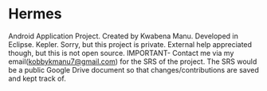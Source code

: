Hermes
======
Android Application Project.
Created by Kwabena Manu.
Developed in Eclipse. Kepler. 
Sorry, but this project is private. External help appreciated though, but this is not open source.
IMPORTANT- Contact me via my email(kobbykmanu7@gmail.com) for the SRS of the project. The SRS would be a public Google Drive document so that changes/contributions are saved and kept track of. 
